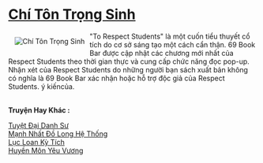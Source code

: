 <a href="https://truyenwiki.net/chi-ton-trong-sinh.36686/" title="Chí Tôn Trọng Sinh"><h1>Chí Tôn Trọng Sinh</h1></a><div style="display:table"><img align="right" style="float: left; padding: 10px;" src="https://truyenwiki.net/a/img/str/src/36686.jpg" alt="Chí Tôn Trọng Sinh">"To Respect Students" là một cuốn tiểu thuyết cổ tích do cơ sở sáng tạo một cách cẩn thận. 69 Book Bar được cập nhật các chương mới nhất của Respect Students theo thời gian thực và cung cấp chức năng đọc pop-up. Nhận xét của Respect Students do những người bạn sách xuất bản không có nghĩa là 69 Book Bar xác nhận hoặc hỗ trợ độc giả của Respect Students. ý kiến ​​của.</div><p><br><b>Truyện Hay Khác :</b></p><a href="https://truyenwiki.net/tuyet-dai-danh-su.35539/" alt="Tuyệt Đại Danh Sư">Tuyệt Đại Danh Sư</a><br/><a href="https://sangtacviet.wordpress.com/2020/10/22/manh-nhat-do-long-he-thong/" alt="Mạnh Nhất Đồ Long Hệ Thống">Mạnh Nhất Đồ Long Hệ Thống</a><br/><a href="https://sangtacviet.wordpress.com/2020/10/22/luc-loan-ky-tich/" alt="Lục Loan Kỳ Tích">Lục Loan Kỳ Tích</a><br/><a href="https://sangtacviet.wordpress.com/2020/10/22/huyen-mon-yeu-vuong/" alt="Huyền Môn Yêu Vương">Huyền Môn Yêu Vương</a><br/>
